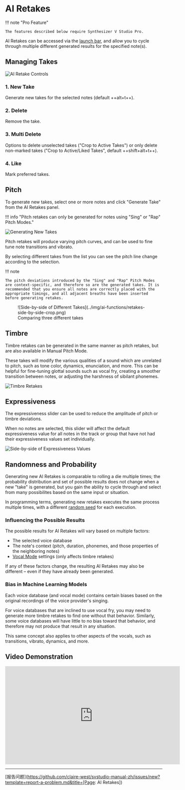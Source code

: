 # AI Retakes

!!! note "Pro Feature"

    The features described below require Synthesizer V Studio Pro.

AI Retakes can be accessed via the [launch bar](../workspace/side-panels.md), and allow you to cycle through multiple different generated results for the specified note(s).

## Managing Takes

![AI Retake Controls](../img/ai-functions/retakes-controls.png)

### 1. New Take
Generate new takes for the selected notes (default ++alt+t++).

### 2. Delete
Remove the take.

### 3. Multi Delete
Options to delete unselected takes ("Crop to Active Takes") or only delete non-marked takes ("Crop to Active/Liked Takes", default ++shift+alt+t++).

### 4. Like
Mark preferred takes.

## Pitch

To generate new takes, select one or more notes and click "Generate Take" from the AI Retakes panel.

!!! info "Pitch retakes can only be generated for notes using "Sing" or "Rap" Pitch Modes."

![Generating New Takes](../img/ai-functions/retakes-new.png)

Pitch retakes will produce varying pitch curves, and can be used to fine tune note transitions and vibrato.

By selecting different takes from the list you can see the pitch line change according to the selection.

!!! note

    The pitch deviations introduced by the "Sing" and "Rap" Pitch Modes are context-specific, and therefore so are the generated takes. It is recommended that you ensure all notes are correctly placed with the appropriate timings, and all adjacent breaths have been inserted before generating retakes.


<figure markdown>
  ![Side-by-side of Different Takes](../img/ai-functions/retakes-side-by-side-crop.png)
  <figcaption>Comparing three different takes</figcaption>
</figure>

## Timbre

Timbre retakes can be generated in the same manner as pitch retakes, but are also available in Manual Pitch Mode.

These takes will modify the various qualities of a sound which are unrelated to pitch, such as tone color, dynamics, enunciation, and more. This can be helpful for fine-tuning glottal sounds such as vocal fry, creating a smoother transition between notes, or adjusting the harshness of sibilant phonemes.

![Timbre Retakes](../img/ai-functions/retakes-timbre.png)

## Expressiveness

The expressiveness slider can be used to reduce the amplitude of pitch or timbre deviations.

When no notes are selected, this slider will affect the default expressiveness value for all notes in the track or group that have not had their expressiveness values set individually.

![Side-by-side of Expressiveness Values](../img/ai-functions/retakes-expressiveness-crop.png)

## Randomness and Probability

Generating new AI Retakes is comparable to rolling a die multiple times; the probability distribution and set of possible results does not change when a new "take" is generated, but you gain the ability to cycle through and select from many possibilites based on the same input or situation.

In programming terms, generating new retakes executes the same process multiple times, with a different [random seed](https://en.wikipedia.org/wiki/Random_seed) for each execution.

### Influencing the Possible Results

The possible results for AI Retakes will vary based on multiple factors:

* The selected voice database
* The note's context (pitch, duration, phonemes, and those properties of the neighboring notes)
* [Vocal Mode](vocal-modes.md) settings (only affects timbre retakes)

If any of these factors change, the resulting AI Retakes may also be different – even if they have already been generated.

### Bias in Machine Learning Models

Each voice database (and vocal mode) contains certain biases based on the original recordings of the voice provider's singing.

For voice databases that are inclined to use vocal fry, you may need to generate more timbre retakes to find one without that behavior. Similarly, some voice databases will have little to no bias toward that behavior, and therefore may not produce that result in any situation.

This same concept also applies to other aspects of the vocals, such as transitions, vibrato, dynamics, and more.

## Video Demonstration

<iframe width="560" height="315" src="https://www.youtube-nocookie.com/embed/VyvXI3jEyRo" title="YouTube video player" frameborder="0" allowfullscreen></iframe>

---

[报告问题](https://github.com/claire-west/svstudio-manual-zh/issues/new?template=report-a-problem.md&title=[Page: AI Retakes])